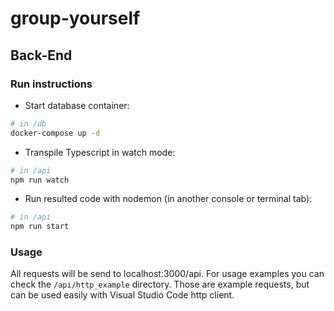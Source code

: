 # group-yourself

## Back-End

### Run instructions

* Start database container:
```bash
# in /db
docker-compose up -d
```

* Transpile Typescript in watch mode:
```bash
# in /api
npm run watch
```

* Run resulted code with nodemon (in another console or terminal tab):
```bash
# in /api
npm run start
```

### Usage

All requests will be send to localhost:3000/api. For usage examples you can check the `/api/http_example` directory. Those are example requests, but can be used easily with Visual Studio Code http client.
